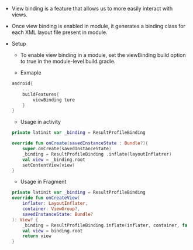 - View binding is a feature that allows us to more easily interact with views.

- Once view binding is enabled in module, it generates a binding class for each XML layout file present in module.

- Setup

	- To enable view binding in a module, set the viewBinding build option to true in the module-level build.gradle.

	- Exmaple
	```kotlin
	android{
		...
		buildFeatures{
			viewBinding ture
		}
	}
	``` 

	- Usage in activity 
	```kotlin
	private latinit var _binding = ResultProfileBinding

	override fun onCreate(savedInstanceState : Bundle?){
		super.onCreate(savedInstanceState)
		_binding = ResultProfileBinding .inflate(layoutInflatrer)
		val view = _binding.root
		setContentView(view)
	}
	```


	- Usage in Fragment
	```kotlin
	private latinit var _binding = ResultProfileBinding
	override fun onCreateView(
	    inflater: LayoutInflater,
	    container: ViewGroup?,
	    savedInstanceState: Bundle?
	): View? {
	    _binding = ResultProfileBinding.inflate(inflater, container, false)
	    val view = binding.root
	    return view
	}
	``` 
